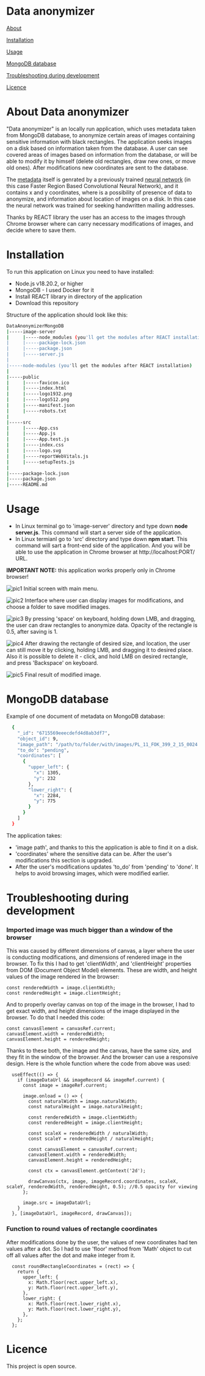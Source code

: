 # Data anonymizer

[About](#about-data-anonymizer)

[Installation](#installation)

[Usage](#usage)

[MongoDB database](#mongodb-database)

[Troubleshooting during development](#troubleshooting-during-development)

[Licence](#licence)


# About Data anonymizer

"Data anonymizer" is an locally run application, which uses metadata taken from MongoDB database, to anonymize certain areas of images containing sensitive information with black rectangles. The application seeks images on a disk based on information taken from the database. A user can see covered areas of images based on information from the database, or will be able to modify it by himself (delete old rectangles, draw new ones, or move old ones). After modifications new coordinates are sent to the database.

The [metadata](#mongodb-database) itself is genrated by a previously trained [neural network](https://github.com/KrzysztofKapica/PythonAIDetect) (in this case Faster Region Based Convolutional Neural Network), and it contains x and y coordinates, where is a possibility of presence of data to anonymize, and information about location of images on a disk. In this case the neural network was trained for seeking handwritten mailing addresses.

Thanks by REACT library the user has an access to the images through Chrome browser where can carry necessary modifications of images, and decide where to save them.


# Installation

To run this application on Linux you need to have installed:
- Node.js v18.20.2, or higher
- MongoDB - I used Docker for it
- Install REACT library in directory of the application
- Download this repository

Structure of the application should look like this:
```bash
DataAnonymizerMongoDB
|-----image-server
|     |-----node_modules (you'll get the modules after REACT installation)
|     |-----package-lock.json
|     |-----package.json
|     |-----server.js
|
|-----node-modules (you'll get the modules after REACT installation)
|
|-----public
|     |-----favicon.ico
|     |-----index.html
|     |-----logo1932.png
|     |-----logo512.png
|     |-----manifest.json
|     |-----robots.txt
|
|-----src
|     |-----App.css
|     |-----App.js
|     |-----App.test.js
|     |-----index.css
|     |-----logo.svg
|     |-----reportWebVitals.js
|     |-----setupTests.js
|
|-----package-lock.json
|-----package.json
|-----README.md
```


# Usage 

- In Linux terminal go to 'image-server' directory and type down **node server.js**. This command will start a server side of the application.
- In Linux termianl go to 'src' directory and type down **npm start**. This command will sart a front-end side of the application. And you will be able to use the application in Chrome browser at http://localhost:PORT/ URL.

**IMPORTANT NOTE:** this application works properly only in Chrome browser!

![pic1](https://github.com/user-attachments/assets/3c9e82a5-6929-4762-a6e5-eec79b5df0c0)
Initial screen with main menu.

![pic2](https://github.com/user-attachments/assets/e0160252-67fc-49e2-8014-ed40044aef3d)
Interface where user can display images for modifications, and choose a folder to save modified images.

![pic3](https://github.com/user-attachments/assets/2af9d8df-ed85-49df-8ffb-185dddb6ab17)
By pressing 'space' on keyboard, holding down LMB, and dragging, the user can draw rectangles to anonymize data. Opacity of the rectangle is 0.5, after saving is 1. 

![pic4](https://github.com/user-attachments/assets/9c58272b-1763-4ffe-8a39-1581d7fd00aa)
After drawing the rectangle of desired size, and location, the user can still move it by clicking, holding LMB, and dragging it to desired place. Also it is possible to delete it - click, and hold LMB on desired rectangle, and press 'Backspace' on keyboard.

![pic5](https://github.com/user-attachments/assets/0c6b8450-b8fc-459e-86f6-54a5d5262292)
Final result of modified image.


# MongoDB database

Example of one document of metadata on MongoDB database:
```bash
  {
    "_id": "6715569eeecdefd4d8ab3df7",
    "object_id": 9,
    "image_path": "/path/to/folder/with/images/PL_11_FOK_399_2_15_0024.jpg",
    "to_do": "pending",
    "coordinates": [
      {
        "upper_left": {
          "x": 1305,
          "y": 232
        },
        "lower_right": {
          "x": 2284,
          "y": 775
        }
      }
    ]
  }
```

The application takes: 
- 'image path', and thanks to this the application is able to find it on a disk.
- 'coordinates' where the sensitive data can be. After the user's modifications this section is upgraded.
- After the user's modifications updates 'to_do' from 'pending' to 'done'. It helps to avoid browsing images, which were modified earlier.


# Troubleshooting during development

### Imported image was much bigger than a window of the browser 
This was caused by different dimensions of canvas, a layer where the user is conducting modifications, and dimensions of rendered image in the browser.
To fix this I had to get 'clientWidth', and 'clientHeight' properties from DOM (Document Object Model) elements. These are width, and height values of the image rendered in the browser:
```
const renderedWidth = image.clientWidth;
const renderedHeight = image.clientHeight;
```
And to properly overlay canvas on top of the image in the browser, I had to get exact width, and height dimensions of the image displayed in the browser. To do that I needed this code:
```
const canvasElement = canvasRef.current;
canvasElement.width = renderedWidth;
canvasElement.height = renderedHeight;
```
Thanks to these both, the image and the canvas, have the same size, and they fit in the window of the browser. And the browser can use a responsive design. 
Here is the whole function where the code from above was used:
```
  useEffect(() => {
    if (imageDataUrl && imageRecord && imageRef.current) {
      const image = imageRef.current;

      image.onload = () => {
        const naturalWidth = image.naturalWidth;
        const naturalHeight = image.naturalHeight;

        const renderedWidth = image.clientWidth;
        const renderedHeight = image.clientHeight;

        const scaleX = renderedWidth / naturalWidth;
        const scaleY = renderedHeight / naturalHeight;

        const canvasElement = canvasRef.current;
        canvasElement.width = renderedWidth;
        canvasElement.height = renderedHeight;

        const ctx = canvasElement.getContext('2d');

        drawCanvas(ctx, image, imageRecord.coordinates, scaleX, scaleY, renderedWidth, renderedHeight, 0.5); //0.5 opacity for viewing
      };

      image.src = imageDataUrl;
    }
  }, [imageDataUrl, imageRecord, drawCanvas]);
```

### Function to round values of rectangle coordinates
After modifications done by the user, the values of new coordinates had ten values after a dot. So I had to use 'floor' method from 'Math' object to cut off all values after the dot and make integer from it.
```
  const roundRectangleCoordinates = (rect) => {
    return {
      upper_left: {
        x: Math.floor(rect.upper_left.x),
        y: Math.floor(rect.upper_left.y),
      },
      lower_right: {
        x: Math.floor(rect.lower_right.x),
        y: Math.floor(rect.lower_right.y),
      },
    };
  };
```

# Licence
This project is open source.
